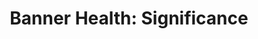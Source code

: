 ---
collection_archive: true
collection_awards: []
collection_category:
  - Studio
  - Advertising
  - Workplace
  - Conceptual
  - Portraits
  - Color
collection_content: 
collection_cover: https://d1sf55qlb7p6hz.cloudfront.net/banner_header-cover-1.jpg
collection_cover_mobile: https://d1sf55qlb7p6hz.cloudfront.net/verticalcovers-48.jpg
collection_description: >-
  These works celebrate Banner Health's recent hi-profile hires. The concept was
  to use a medical diagram to help tell each subject’s story and accomplishments
  while overlaid on a conceptual “banner-blue” doctor’s office. Commissioned by
  Mullen Lowe NY & Boston.
collection_description_alignment: center
collection_exhibition: []
collection_filter: Commissioned + Stock
collection_hidden: false
collection_meta: Mullen Lowe Agency NY & Boston
collection_press: []
collection_preview:
  - https://d1sf55qlb7p6hz.cloudfront.net/banner-mullen_horizontalcover-1.jpg
  - https://d1sf55qlb7p6hz.cloudfront.net/banner-mullen_horizontalcover-2.jpg
  - https://d1sf55qlb7p6hz.cloudfront.net/banner-mullen_horizontalcover-3.jpg
  - https://d1sf55qlb7p6hz.cloudfront.net/banner-mullen_horizontalcover-4.jpg
cover_image: 
date: 
hide_footer: true 
logo: 
navigation_theme: white
px_extra: true
slug: Banner-Mullen
theme_color: "#FFB5BD"
theme_color_all_works: 9FF4B8"
title: 'Banner Health: Significance'
collection_blocks:
  - _bookshop_name: collections/media-row-start
    row_alignment: between
  - _bookshop_name: collections/media-element 
    color: "#B1BEDD"
    image:  https://d1sf55qlb7p6hz.cloudfront.net/banner-mullen-1.jpg
    margin_left: 30
    margin_right: 0
    margin_y: 100
    width: 60
  - _bookshop_name: collections/media-row
    row_alignment: between
  - _bookshop_name: collections/media-element 
    color: "#FBF0DD"
    image:  https://d1sf55qlb7p6hz.cloudfront.net/banner-mullen-2.jpg
    margin_left: 20
    margin_y: 100
    width: 33
  - _bookshop_name: collections/media-element 
    color: "#2D4496"
    image:  https://d1sf55qlb7p6hz.cloudfront.net/banner-mullen-3.jpg
    margin_right: 0
    margin_y: 400
    width: 45
  - _bookshop_name: collections/media-row
    row_alignment: between
  - _bookshop_name: collections/media-element 
    color: "#C3DAF1"
    image:  https://d1sf55qlb7p6hz.cloudfront.net/banner-mullen-4.jpg
    margin_left: 35
    margin_y: 100
    width: 40
  - _bookshop_name: collections/media-row
    row_alignment: between
  - _bookshop_name: collections/media-element 
    color: "#FBECE4"
    image:  https://d1sf55qlb7p6hz.cloudfront.net/banner-mullen-5.jpg
    margin_left: 0
    margin_right: 0
    margin_y: 100
    width: 55
  - _bookshop_name: collections/media-element 
    color: "#CCE9F4"
    image:  https://d1sf55qlb7p6hz.cloudfront.net/banner-mullen-6.jpg
    margin_right: 5
    margin_y: 700
    width: 33
  - _bookshop_name: collections/media-row
    row_alignment: between
  - _bookshop_name: collections/media-element
    align_y: start
    color: "#142C73"
    image:  https://d1sf55qlb7p6hz.cloudfront.net/banner-mullen-7.jpg
    margin_left: 45
    margin_right: 0
    margin_y: 100
    width: 30
  - _bookshop_name: collections/media-row
    row_alignment: between
  - _bookshop_name: collections/media-element
    align_y: start
    color: "#CFE0F2"
    image:  https://d1sf55qlb7p6hz.cloudfront.net/banner-mullen-8.jpg
    margin_left: 5
    margin_right: 0
    margin_y: 100
    width: 90
  - _bookshop_name: collections/media-row-end
---
